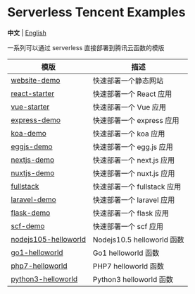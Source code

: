 # Serverless Tencent Examples

**中文** | [English](./README_EN.md)

一系列可以通过 serverless 直接部署到腾讯云函数的模版

| 模版 | 描述 |
| --- | --- |
| [website-demo](./website-demo) | 快速部署一个静态网站 |
| [react-starter](./react-starter) | 快速部署一个 React 应用 |
| [vue-starter](./vue-starter) | 快速部署一个 Vue 应用 |
| [express-demo](./express-demo) | 快速部署一个 express 应用 |
| [koa-demo](./koa-demo) | 快速部署一个 koa 应用 |
| [eggjs-demo](./egg-demo) | 快速部署一个 egg.js 应用 |
| [nextjs-demo](./nextjs-demo) | 快速部署一个 next.js 应用 |
| [nuxtjs-demo](./nuxtjs-demo) | 快速部署一个 nuxt.js 应用 |
| [fullstack](./fullstack) | 快速部署一个 fullstack 应用 |
| [laravel-demo](./laravel-demo) | 快速部署一个 laravel 应用 |
| [flask-demo](./flask-demo) | 快速部署一个 flask 应用 |
| [scf-demo](./scf-demo) | 快速部署一个 scf 应用 |
| [nodejs105-helloworld](./nodejs105-helloworld) | Nodejs10.5 helloworld 函数 |
| [go1-helloworld](./go1-helloworld) | Go1 helloworld 函数 |
| [php7-helloworld](./php7-helloworld) | PHP7 helloworld 函数 |
| [python3-helloworld](./python3-helloworld) | Python3 helloworld 函数 |
